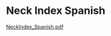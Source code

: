 # Neck Index Spanish

[NeckIndex_Spanish.pdf](Neck%20Index%20Spanish%20df65659b9e574a688d6bf2f99e9b7d6d/NeckIndex_Spanish.pdf)